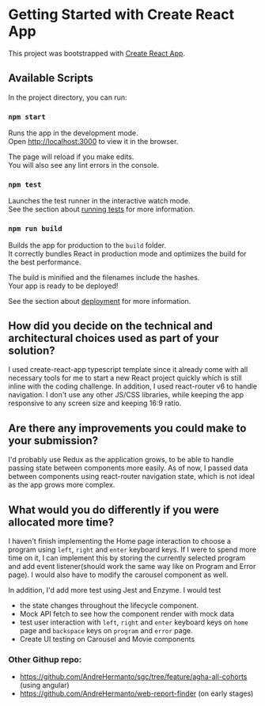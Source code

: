 # Getting Started with Create React App

This project was bootstrapped with [Create React App](https://github.com/facebook/create-react-app).

## Available Scripts

In the project directory, you can run:

### `npm start`

Runs the app in the development mode.\
Open [http://localhost:3000](http://localhost:3000) to view it in the browser.

The page will reload if you make edits.\
You will also see any lint errors in the console.

### `npm test`

Launches the test runner in the interactive watch mode.\
See the section about [running tests](https://facebook.github.io/create-react-app/docs/running-tests) for more information.

### `npm run build`

Builds the app for production to the `build` folder.\
It correctly bundles React in production mode and optimizes the build for the best performance.

The build is minified and the filenames include the hashes.\
Your app is ready to be deployed!

See the section about [deployment](https://facebook.github.io/create-react-app/docs/deployment) for more information.

## How did you decide on the technical and architectural choices used as part of your solution?

I used create-react-app typescript template since it already come with all necessary tools for me to start a new React project quickly which is still inline with the coding challenge. In addition, I used react-router v6 to handle navigation. I don't use any other JS/CSS libraries, while keeping the app responsive to any screen size and keeping 16:9 ratio.

## Are there any improvements you could make to your submission?

I'd probably use Redux as the application grows, to be able to handle passing state between components more easily. As of now, I passed data between components using react-router navigation state, which is not ideal as the app grows more complex.

## What would you do differently if you were allocated more time?

I haven't finish implementing the Home page interaction to choose a program using `left`, `right` and `enter` keyboard keys. If I were to spend more time on it, I can implement this by storing the currently selected program and add event listener(should work the same way like on Program and Error page). I would also have to modify the carousel component as well.

In addition, I'd add more test using Jest and Enzyme. I would test 
- the state changes throughout the lifecycle component.
- Mock API fetch to see how the component render with mock data
- test user interaction with `left`, `right` and `enter` keyboard keys on `home` page and `backspace` keys on `program` and `error` page.
- Create UI testing on Carousel and Movie components

### Other Githup repo:
- https://github.com/AndreHermanto/sgc/tree/feature/agha-all-cohorts (using angular)
- https://github.com/AndreHermanto/web-report-finder (on early stages)
